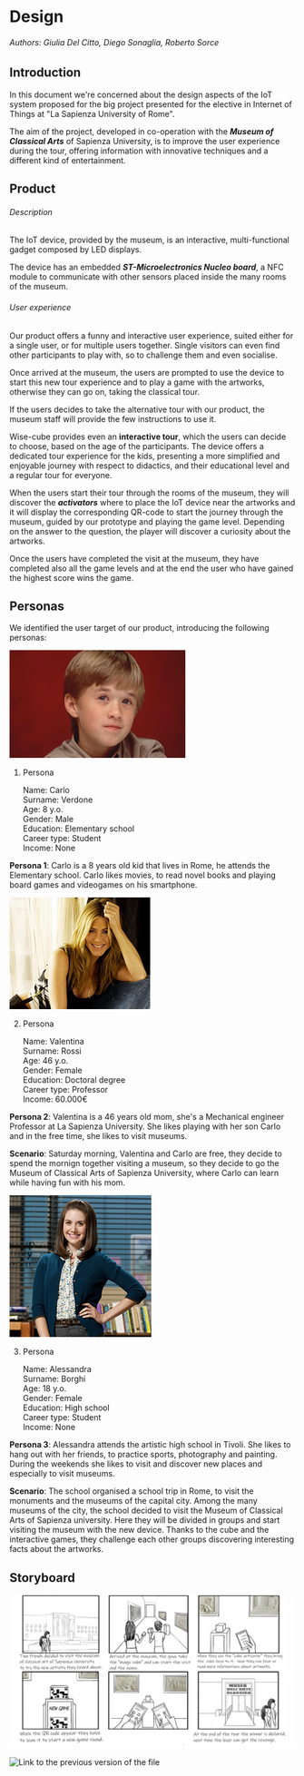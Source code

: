# Design 

###### Authors: Giulia Del Citto, Diego Sonaglia, Roberto Sorce

## Introduction

In this document we're concerned about the design aspects of the IoT system proposed for the big project presented for the elective in Internet of Things at "La Sapienza University of Rome".

The aim of the project, developed in co-operation with the ***Museum of Classical Arts*** of Sapienza University, is to improve the user experience during the tour, offering information with innovative techniques and a different kind of entertainment.

## Product

###### Description

The IoT device, provided by the museum, is an interactive, multi-functional gadget composed by LED displays.

The device has an embedded ***ST-Microelectronics Nucleo board***, a NFC module to communicate with other sensors placed inside the many rooms of the museum. 

###### User experience

Our product offers a funny and interactive user experience, suited either for a single user, or for multiple users together. Single visitors can even find other participants to play with, so to challenge them and even socialise.

Once arrived at the museum, the users are prompted to use the device to start this new tour experience and to play a game with the artworks, otherwise they can go on, taking the classical tour. 

If the users decides to take the alternative tour with our product, the museum staff will provide the few instructions to use it.

Wise-cube provides even an __interactive tour__, which the users can decide to choose, based on the age of the participants.
The device offers a dedicated tour experience for the kids, presenting a more simplified and enjoyable journey with respect to didactics, and their educational level and a regular tour for everyone.

When the users start their tour through the rooms of the museum, they will discover the ___activators___ where to place the IoT device near the artworks and it will display the corresponding QR-code to start the journey through the museum, guided by our prototype and playing the game level. Depending on the answer to the question, the player will discover a curiosity about the artworks.

Once the users have completed the visit at the museum, they have completed also all the game levels and at the end the user who have gained the highest score wins the game. 

## Personas

We identified the user target of our product, introducing the following personas:

![Persona1](./new_persona1.png )

1. Persona

   Name: Carlo  
   Surname: Verdone  
   Age: 8 y.o.   
   Gender: Male  
   Education: Elementary school   
   Career type: Student    
   Income: None  

__Persona 1__: Carlo is a 8 years old kid that lives in Rome, he attends the Elementary school. Carlo likes movies, to read novel books and playing board games and videogames on his smartphone.

![Persona2](./new_persona2.png)

2. Persona

   Name: Valentina   
   Surname: Rossi  
   Age: 46 y.o.   
   Gender: Female  
   Education: Doctoral degree  
   Career type: Professor  
   Income: 60.000€  

__Persona 2__: Valentina is a 46 years old mom, she's a Mechanical engineer Professor at La Sapienza University. She likes playing with her son Carlo and in the free time, she likes to visit museums.

__Scenario__: Saturday morning, Valentina and Carlo are free, they decide to spend the mornign together visiting a museum, so they decide to go the Museum of Classical Arts of Sapienza University, where Carlo can learn while having fun with his mom. 

![Persona3](./new_persona3.jpg)

3. Persona

   Name: Alessandra  
   Surname: Borghi  
   Age: 18 y.o.   
   Gender: Female  
   Education: High school  
   Career type: Student  
   Income: None

__Persona 3__: Alessandra attends the artistic high school in Tivoli. She likes to hang out with her friends, to practice sports, photography and painting. During the weekends she likes to visit and discover new places and especially to visit museums.

__Scenario__: The school organised a school trip in Rome, to visit the monuments and the museums of the capital city. Among the many museums of the city, the school decided to visit the Museum of Classical Arts of Sapienza university. Here they will be divided in groups and start visiting the museum with the new device. Thanks to the cube and the interactive games, they challenge each other groups discovering interesting facts about the artworks.

## Storyboard

![Storyboard](./story7.jpg)



![Link to the previous version of the file ](https://github.com/wise-cube/wise-cube/tree/1st-delivery/Design)
